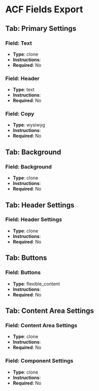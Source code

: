 # ACF Fields Export

## Tab: Primary Settings
### Field: Text
- **Type**: clone
- **Instructions**: 
- **Required**: No

### Field: Header
- **Type**: text
- **Instructions**: 
- **Required**: No

### Field: Copy
- **Type**: wysiwyg
- **Instructions**: 
- **Required**: No

## Tab: Background
### Field: Background
- **Type**: clone
- **Instructions**: 
- **Required**: No

## Tab: Header Settings
### Field: Header Settings
- **Type**: clone
- **Instructions**: 
- **Required**: No

## Tab: Buttons
### Field: Buttons
- **Type**: flexible_content
- **Instructions**: 
- **Required**: No

## Tab: Content Area Settings
### Field: Content Area Settings
- **Type**: clone
- **Instructions**: 
- **Required**: No

### Field: Component Settings
- **Type**: clone
- **Instructions**: 
- **Required**: No

